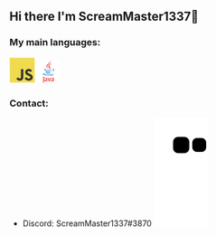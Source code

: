 ## Hi there I'm ScreamMaster1337👋

### My main languages:
<p align="left"> <a target="_blank"> <img src="https://raw.githubusercontent.com/devicons/devicon/master/icons/javascript/javascript-original.svg" alt="javascript" width="45"
<a target="_blank">   <img src="https://raw.githubusercontent.com/devicons/devicon/master/icons/java/java-original-wordmark.svg" alt="java" width="40" height="40"/></a>

### Contact:
- Discord: ScreamMaster1337#3870
  <a target="_blank"><img src="https://github.com/rafaballerini/rafaballerini/blob/output/github-contribution-grid-snake.svg" alt="sneke"></a>

